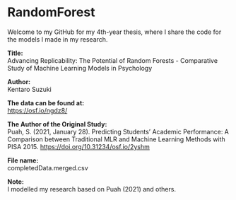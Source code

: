 # RandomForest
Welcome to my GitHub for my 4th-year thesis, where I share the code for the models I made in my research.

<b>Title:<br></b>
Advancing Replicability: The Potential of Random Forests - Comparative Study of Machine Learning Models in Psychology

<b>Author:<br></b> 
Kentaro Suzuki

<b>The data can be found at: <br></b>
https://osf.io/ngdz8/

<b>The Author of the Original Study:<br></b>
Puah, S. (2021, January 28). Predicting Students’ Academic Performance: 
A Comparison between Traditional MLR and Machine Learning Methods with PISA 2015. 
https://doi.org/10.31234/osf.io/2yshm

<b>File name: <br></b>
completedData.merged.csv

<b>Note: <br></b>
I modelled my research based on Puah (2021) and others.
